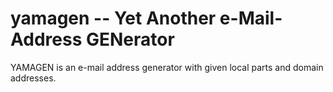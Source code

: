 
# yamagen -- Yet Another e-Mail-Address GENerator


YAMAGEN is an e-mail address generator with given local parts and domain addresses.

